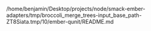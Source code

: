 /home/benjamin/Desktop/projects/node/smack-ember-adapters/tmp/broccoli_merge_trees-input_base_path-ZT8Siata.tmp/10/ember-qunit/README.md